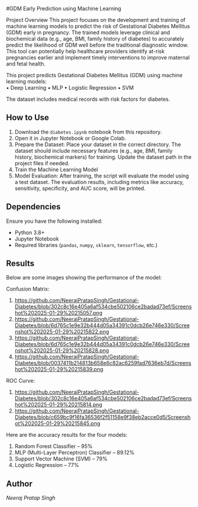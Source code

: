 #GDM Early Prediction using Machine Learning

Project Overview
This project focuses on the development and training of machine learning models to predict the risk of Gestational Diabetes Mellitus (GDM) early in pregnancy. The trained models leverage clinical and biochemical data (e.g., age, BMI, family history of diabetes) to accurately predict the likelihood of GDM well before the traditional diagnostic window. This tool can potentially help healthcare providers identify at-risk pregnancies earlier and implement timely interventions to improve maternal and fetal health.

This project predicts Gestational Diabetes Mellitus (GDM) using machine learning models:  
• Deep Learning
• MLP
• Logistic Regression
• SVM

The dataset includes medical records with risk factors for diabetes.  

## How to Use  
1. Download the `diabetes.ipynb` notebook from this repository.  
2. Open it in Jupyter Notebook or Google Colab.  
3. Prepare the Dataset:
   Place your dataset in the correct directory. The dataset should include necessary features (e.g., age, BMI, family history, biochemical markers) for training. Update the dataset path in the project files if 
   needed.
4. Train the Machine Learning Model
5. Model Evaluation:
   After training, the script will evaluate the model using a test dataset. The evaluation results, including metrics like accuracy, sensitivity, specificity, and AUC score, will be printed.

## Dependencies  
Ensure you have the following installed:  
- Python 3.8+  
- Jupyter Notebook  
- Required libraries (`pandas`, `numpy`, `sklearn`, `tensorflow`, etc.)

## Results
Below are some images showing the performance of the model:

Confusion Matrix:
1. https://github.com/NeerajPratapSingh/Gestational-Diabetes/blob/302c8c16e405a6af534cbe502106ce2badad73ef/Screenshot%202025-01-29%20215057.png
2. https://github.com/NeerajPratapSingh/Gestational-Diabetes/blob/6d765c1e9e32b444d05a34391c0dcb26e746e330/Screenshot%202025-01-29%20215822.png
3. https://github.com/NeerajPratapSingh/Gestational-Diabetes/blob/6d765c1e9e32b444d05a34391c0dcb26e746e330/Screenshot%202025-01-29%20215828.png
4. https://github.com/NeerajPratapSingh/Gestational-Diabetes/blob/0037411b214813b658e6c82ac6259fad7636eb7d/Screenshot%202025-01-29%20215839.png

ROC Curve:
1. https://github.com/NeerajPratapSingh/Gestational-Diabetes/blob/302c8c16e405a6af534cbe502106ce2badad73ef/Screenshot%202025-01-29%20215814.png
2. https://github.com/NeerajPratapSingh/Gestational-Diabetes/blob/c659bc9f16fa36536f2f51158e9f38eb2acce0d5/Screenshot%202025-01-29%20215845.png

Here are the accuracy results for the four models:
1. Random Forest Classifier – 95%
2. MLP (Multi-Layer Perceptron) Classifier – 89.12%
3. Support Vector Machine (SVM) – 79%
4. Logistic Regression – 77%

## Author  
*Neeraj Pratap Singh*
